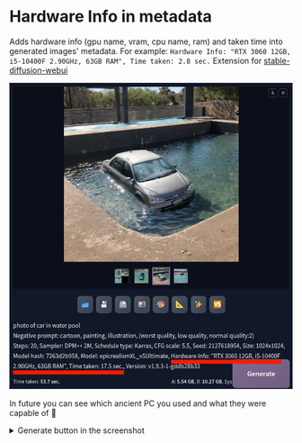 # Hardware Info in metadata

Adds hardware info (gpu name, vram, cpu name, ram) and taken time into generated images' metadata. For example: `Hardware Info: "RTX 3060 12GB, i5-10400F 2.90GHz, 63GB RAM", Time taken: 2.8 sec.` Extension for [stable-diffusion-webui](https://github.com/AUTOMATIC1111/stable-diffusion-webui)

![](/img/img1.jpg)

In future you can see which ancient PC you used and what they were capable of 🫠

<details>
<summary>Generate button in the screenshot</summary>

- [SD Webui Moar Generate](https://github.com/Haoming02/sd-webui-moar-generate)
- [Gray-violet primary color](https://github.com/light-and-ray/sd-webui-gray-violet-primary-color)

</details>
